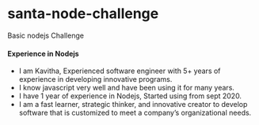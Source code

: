 # santa-node-challenge
Basic nodejs Challenge

#### Experience in Nodejs

- I am Kavitha, Experienced software engineer with 5+ years of experience in developing innovative programs.
- I know javascript very well and have been using it for many years.
- I have 1 year of experience in Nodejs, Started using from sept 2020.
- I am a fast learner, strategic thinker, and innovative creator to develop software that is customized to meet a company’s organizational needs.